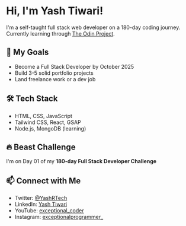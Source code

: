# Hi, I'm Yash Tiwari!

I'm a self-taught full stack web developer on a 180-day coding journey.  
Currently learning through [The Odin Project](https://www.theodinproject.com/).

## 🚀 My Goals
- Become a Full Stack Developer by October 2025
- Build 3-5 solid portfolio projects
- Land freelance work or a dev job

## 🛠 Tech Stack
- HTML, CSS, JavaScript
- Tailwind CSS, React, GSAP
- Node.js, MongoDB (learning)

## 🔥 Beast Challenge
I'm on Day 01 of my **180-day Full Stack Developer Challenge**  

## 📫 Connect with Me
- Twitter: [@YashRTech](https://x.com/YashRTech?t=n1SwkJqiZk4mo5IgnpHdjQ&s=09)
- LinkedIn: [Yash Tiwari](https://www.linkedin.com/in/yash-tiwari-2111b934b/)
- YouTube: [exceptional_coder](https://youtube.com/@exceptional_coder?si=yn3TB0ty_RqfzmUj)
- Instagram: [exceptionalprogrammer_](https://www.instagram.com/exceptionalprogrammer_?igsh=eHFremZ3aHNiaW4w)
<!--
**YashRTech/YashRTech** is a ✨ _special_ ✨ repository because its `README.md` (this file) appears on your GitHub profile.

Here are some ideas to get you started:

- 🔭 I’m currently working on ...
- 🌱 I’m currently learning ...
- 👯 I’m looking to collaborate on ...
- 🤔 I’m looking for help with ...
- 💬 Ask me about ...
- 📫 How to reach me: ...
- 😄 Pronouns: ...
- ⚡ Fun fact: ...
-->
